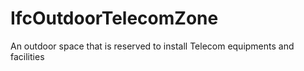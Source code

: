 IfcOutdoorTelecomZone
=====================
An outdoor space that is reserved to install Telecom equipments and facilities


